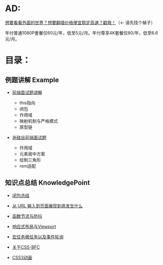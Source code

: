 # AD:
[想要看看外面的世界？想要翻墙价格便宜稳定高速？戳我！](http://cp.dawangidc.com/aff.php?aff=753)（← 请先找个梯子）

年付普通1080P套餐仅60元/年，低至5元/月。年付尊享4K套餐仅80/年，低至6.6元/月。

# 目录：

## 例题讲解 Example

- [前端面试题讲解](https://github.com/EsunR/Daily-Study/blob/master/Note/example/%E5%89%8D%E7%AB%AF%E9%9D%A2%E8%AF%95%E9%A2%98%E8%AE%B2%E8%A7%A3.md)
  - this指向
  - 闭包
  - 作用域
  - 映射机制与严格模式
  - 原型链

- [尚硅谷前端面试题](https://github.com/EsunR/Daily-Study/blob/master/Note/example/%E5%B0%9A%E7%A1%85%E8%B0%B7%E5%89%8D%E7%AB%AF%E9%9D%A2%E8%AF%95%E9%A2%98.md)
  - 作用域
  - 元素居中方案
  - 绘制三角形
  - rem适配

## 知识点总结 KnowledgePoint

- [闭包总结](https://github.com/EsunR/Daily-Study/blob/master/Note/KnowledgePoint/%E9%97%AD%E5%8C%85%E6%80%BB%E7%BB%93.md)

- [从 URL 输入到页面展现到底发生什么](https://github.com/EsunR/Daily-Study/blob/master/Note/KnowledgePoint/%E4%BB%8Eurl%E8%BE%93%E5%85%A5%E5%88%B0%E9%A1%B5%E9%9D%A2%E5%B1%95%E7%8E%B0%E7%9A%84%E8%BF%87%E7%A8%8B.md)

- [函数节流与防抖](https://github.com/EsunR/Daily-Study/blob/master/Note/KnowledgePoint/%E5%87%BD%E6%95%B0%E8%8A%82%E6%B5%81%E4%B8%8E%E5%87%BD%E6%95%B0%E9%98%B2%E6%8A%96.md)

- [响应式布局与Viewport](https://github.com/EsunR/Daily-Study/blob/master/Note/KnowledgePoint/%E5%93%8D%E5%BA%94%E5%BC%8F%E5%B8%83%E5%B1%80%E4%B8%8EViewport.md)

- [宏任务微任务以及事件轮询](https://github.com/EsunR/Daily-Study/blob/master/Note/KnowledgePoint/%E5%AE%8F%E4%BB%BB%E5%8A%A1%E5%BE%AE%E4%BB%BB%E5%8A%A1%E4%BB%A5%E5%8F%8A%E4%BA%8B%E4%BB%B6%E8%BD%AE%E8%AF%A2.md)

- [关于CSS-BFC](https://github.com/EsunR/Daily-Study/blob/master/Note/KnowledgePoint/BFC.md)

- [CSS3动画](https://github.com/EsunR/Daily-Study/blob/master/Note/KnowledgePoint/CSS动画.md)

